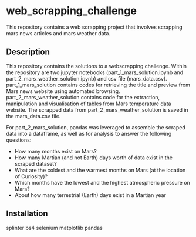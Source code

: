 # web_scrapping_challenge
This repository contains a web scrapping project that involves scrapping mars news articles and mars weather data.

## Description
This repository contains the solutions to a webscrapping challenge. Within the repository are two jupyter notebooks (part_1_mars_solution.ipynb and part_2_mars_weather_solution.ipynb) and csv file (mars_data.csv). part_1_mars_solution contains codes for retrieving the title and preview from Mars news website using automated browsing. part_2_mars_weather_solution contains code for the extraction, manipulation and visualisation of tables from Mars temperature data website. The scrapped data from part_2_mars_weather_solution is saved in  the mars_data.csv file. 

For part_2_mars_solution, pandas was leveraged to assemble the scraped data into a dataframe, as well as for analysis to answer the following questions:
- How many months exist on Mars?
- How many Martian (and not Earth) days worth of data exist in the scraped dataset?
- What are the coldest and the warmest months on Mars (at the location of Curiosity)?
- Which months have the lowest and the highest atmospheric pressure on Mars?
- About how many terrestrial (Earth) days exist in a Martian year


## Installation
splinter
bs4
selenium
matplotlib
pandas
